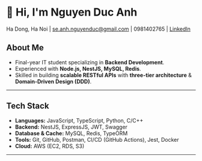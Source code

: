 # 👋 Hi, I'm Nguyen Duc Anh  

Ha Dong, Ha Noi | se.anh.nguyenduc@gmail.com | 0981402765 | [LinkedIn](linkedin.com/in/anhduc-nguyen73)

## About Me
- Final-year IT student specializing in **Backend Development**.
- Experienced with **Node.js, NestJS, MySQL, Redis**.
- Skilled in building **scalable RESTful APIs** with **three-tier architecture** & **Domain-Driven Design (DDD)**.

---

## Tech Stack
- **Languages:** JavaScript, TypeScript, Python, C/C++
- **Backend:** NestJS, ExpressJS, JWT, Swagger
- **Database & Cache:** MySQL, Redis, TypeORM
- **Tools:** Git, GitHub, Postman, CI/CD (GitHub Actions), Jest, Docker
- **Cloud:** AWS (EC2, RDS, S3)

---
